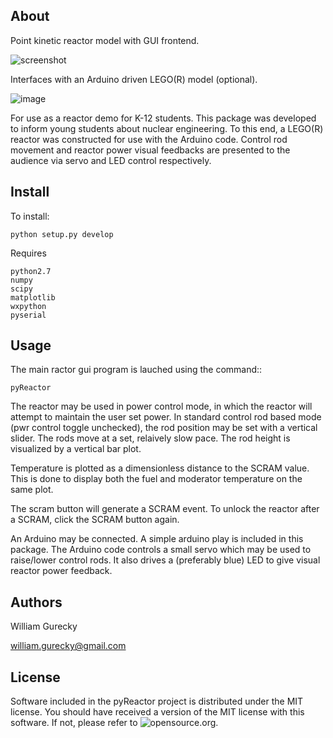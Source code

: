 About
-----
Point kinetic reactor model with GUI frontend.

![screenshot](https://github.com/wgurecky/pyReactor/blob/master/simulator_screenshot.png)

Interfaces with an Arduino driven LEGO(R) model (optional).

![image](https://github.com/wgurecky/pyReactor/blob/master/lego_photo_sm.png)

For use as a reactor demo for K-12 students.  This package was developed to inform young students about nuclear engineering.
To this end, a LEGO(R) reactor was constructed for use with the Arduino code.  Control rod movement and reactor power visual
feedbacks are presented to the audience via servo and LED control respectively.



Install
-------

To install:

    python setup.py develop


Requires
   
    python2.7
    numpy
    scipy
    matplotlib
    wxpython
    pyserial


Usage
-----

The main ractor gui program is lauched using the command::

    pyReactor

The reactor may be used in power control mode, in which the reactor will attempt to maintain the user set power.
In standard control rod based mode (pwr control toggle unchecked), the rod position may be set with a vertical slider.
The rods move at a set, relaively slow pace.  The rod height is visualized by a vertical bar plot.

Temperature is plotted as a dimensionless distance to the SCRAM value.  This is done to display both the fuel and moderator
temperature on the same plot.

The scram button will generate a SCRAM event.  To unlock the reactor after a SCRAM, click the SCRAM button again.

An Arduino may be connected.  A simple arduino play is included in this package. The Arduino code controls a small servo
which may be used to raise/lower control rods.  It also drives a (preferably blue) LED to give visual reactor power feedback.


Authors
-------

William Gurecky

william.gurecky@gmail.com

License
-------

Software included in the pyReactor project is distributed under the MIT license.
You should have received a version of the MIT license with this software.  If not,
please refer to ![opensource.org](https://opensource.org/licenses/MIT).
